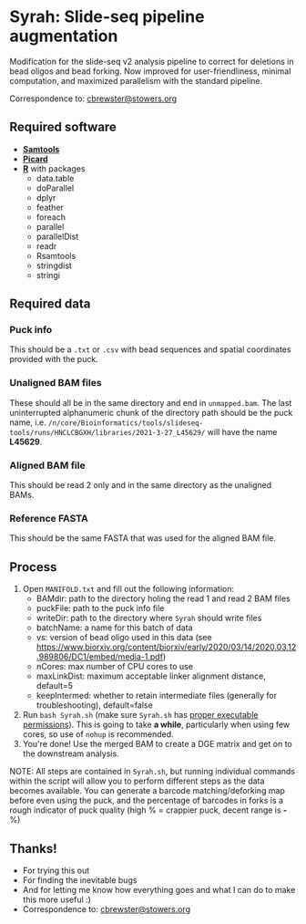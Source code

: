# Syrah: Slide-seq pipeline augmentation
Modification for the slide-seq v2 analysis pipeline to correct for deletions in bead oligos and bead forking. Now improved for user-friendliness, minimal computation, and maximized parallelism with the standard pipeline.

Correspondence to: cbrewster@stowers.org

## Required software

* [**Samtools**](https://www.htslib.org/)
* [**Picard**](https://broadinstitute.github.io/picard/)
* [**R**](https://www.r-project.org/) with packages
  + data.table
  + doParallel
  + dplyr
  + feather
  + foreach
  + parallel
  + parallelDist
  + readr
  + Rsamtools
  + stringdist
  + stringi
  
## Required data

### Puck info

This should be a `.txt` or `.csv` with bead sequences and spatial coordinates provided with the puck. 

### Unaligned BAM files

These should all be in the same directory and end in `unmapped.bam`. The last uninterrupted alphanumeric chunk of the directory path should be the puck name, i.e. `/n/core/Bioinformatics/tools/slideseq-tools/runs/HNCLCBGXH/libraries/2021-3-27_L45629/` will have the name **L45629**.

### Aligned BAM file

This should be read 2 only and in the same directory as the unaligned BAMs.

### Reference FASTA

This should be the same FASTA that was used for the aligned BAM file.

## Process
1. Open `MANIFOLD.txt` and fill out the following information:
    * BAMdir: path to the directory holing the read 1 and read 2 BAM files
    * puckFile: path to the puck info file
    * writeDir: path to the directory where `Syrah` should write files
    * batchName: a name for this batch of data
    * vs: version of bead oligo used in this data (see https://www.biorxiv.org/content/biorxiv/early/2020/03/14/2020.03.12.989806/DC1/embed/media-1.pdf)
    * nCores: max number of CPU cores to use
    * maxLinkDist: maximum acceptable linker alignment distance, default=5
    * keepIntermed: whether to retain intermediate files (generally for troubleshooting), default=false
2. Run `bash Syrah.sh` (make sure `Syrah.sh` has [proper executable permissions](https://bash.cyberciti.biz/guide/Setting_up_permissions_on_a_script)). This is going to take **a while**, particularly when using few cores, so use of `nohup` is recommended.
3. You're done! Use the merged BAM to create a DGE matrix and get on to the downstream analysis.

NOTE: All steps are contained in `Syrah.sh`, but running individual commands within the script will allow you to perform different steps as the data becomes available. You can generate a barcode matching/deforking map before even using the puck, and the percentage of barcodes in forks is a rough indicator of puck quality (high % = crappier puck, decent range is __-__%) 

## Thanks!

* For trying this out
* For finding the inevitable bugs
* And for letting me know how everything goes and what I can do to make this more useful :)
* Correspondence to: cbrewster@stowers.org
